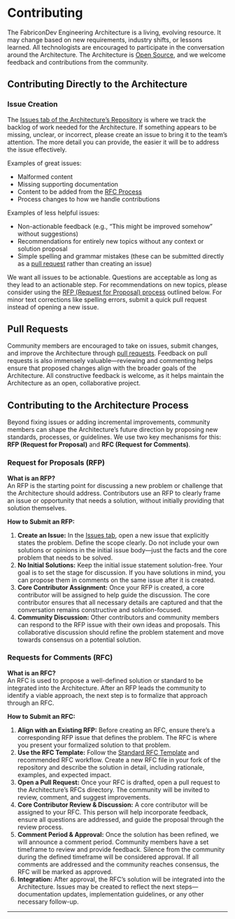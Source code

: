 # Contributing

The FabriconDev Engineering Architecture is a living, evolving resource. It may change based on new requirements, industry shifts, or lessons learned. All technologists are encouraged to participate in the conversation around the Architecture. The Architecture is [Open Source][open source], and we welcome feedback and contributions from the community.

## Contributing Directly to the Architecture

### Issue Creation

The [Issues tab of the Architecture’s Repository][issues] is where we track the backlog of work needed for the Architecture. If something appears to be missing, unclear, or incorrect, please create an issue to bring it to the team’s attention. The more detail you can provide, the easier it will be to address the issue effectively.

Examples of great issues:

* Malformed content
* Missing supporting documentation
* Content to be added from the [RFC Process](#requests-for-comments-rfc)
* Process changes to how we handle contributions

Examples of less helpful issues:

* Non-actionable feedback (e.g., “This might be improved somehow” without suggestions)
* Recommendations for entirely new topics without any context or solution proposal
* Simple spelling and grammar mistakes (these can be submitted directly as a [pull request][pulls] rather than creating an issue)

We want all issues to be actionable. Questions are acceptable as long as they lead to an actionable step. For recommendations on new topics, please consider using the [RFP (Request for Proposal) process](#request-for-proposals-rfp) outlined below. For minor text corrections like spelling errors, submit a quick pull request instead of opening a new issue.

## Pull Requests

Community members are encouraged to take on issues, submit changes, and improve the Architecture through [pull requests][pulls]. Feedback on pull requests is also immensely valuable—reviewing and commenting helps ensure that proposed changes align with the broader goals of the Architecture. All constructive feedback is welcome, as it helps maintain the Architecture as an open, collaborative project.

## Contributing to the Architecture Process

Beyond fixing issues or adding incremental improvements, community members can shape the Architecture’s future direction by proposing new standards, processes, or guidelines. We use two key mechanisms for this: **RFP (Request for Proposal)** and **RFC (Request for Comments)**.

### Request for Proposals (RFP)

**What is an RFP?**  
An RFP is the starting point for discussing a new problem or challenge that the Architecture should address. Contributors use an RFP to clearly frame an issue or opportunity that needs a solution, without initially providing that solution themselves.

**How to Submit an RFP:**  

1. **Create an Issue:** In the [Issues tab][issues], open a new issue that explicitly states the problem. Define the scope clearly. Do not include your own solutions or opinions in the initial issue body—just the facts and the core problem that needs to be solved.  
2. **No Initial Solutions:** Keep the initial issue statement solution-free. Your goal is to set the stage for discussion. If you have solutions in mind, you can propose them in comments on the same issue after it is created.  
3. **Core Contributor Assignment:** Once your RFP is created, a core contributor will be assigned to help guide the discussion. The core contributor ensures that all necessary details are captured and that the conversation remains constructive and solution-focused.  
4. **Community Discussion:** Other contributors and community members can respond to the RFP issue with their own ideas and proposals. This collaborative discussion should refine the problem statement and move towards consensus on a potential solution.

### Requests for Comments (RFC)

**What is an RFC?**  
An RFC is used to propose a well-defined solution or standard to be integrated into the Architecture. After an RFP leads the community to identify a viable approach, the next step is to formalize that approach through an RFC.

**How to Submit an RFC:**  

1. **Align with an Existing RFP:** Before creating an RFC, ensure there’s a corresponding RFP issue that defines the problem. The RFC is where you present your formalized solution to that problem.  
2. **Use the RFC Template:** Follow the [Standard RFC Template][template] and recommended RFC workflow. Create a new RFC file in your fork of the repository and describe the solution in detail, including rationale, examples, and expected impact.  
3. **Open a Pull Request:** Once your RFC is drafted, open a pull request to the Architecture’s RFCs directory. The community will be invited to review, comment, and suggest improvements.  
4. **Core Contributor Review & Discussion:** A core contributor will be assigned to your RFC. This person will help incorporate feedback, ensure all questions are addressed, and guide the proposal through the review process.  
5. **Comment Period & Approval:** Once the solution has been refined, we will announce a comment period. Community members have a set timeframe to review and provide feedback. Silence from the community during the defined timeframe will be considered approval. If all comments are addressed and the community reaches consensus, the RFC will be marked as approved.  
6. **Integration:** After approval, the RFC’s solution will be integrated into the Architecture. Issues may be created to reflect the next steps—documentation updates, implementation guidelines, or any other necessary follow-up.

---

[open source]: https://en.wikipedia.org/wiki/Open-source_software  
[issues]: https://github.com/FabriconDev/FabriconArchitecutre/issues  
[pulls]: https://github.com/FabriconDev/FabriconArchitecutre/pulls  
[template]: https://github.com/FabriconDev/FabriconArchitecutre/blob/main/standard-template.md
